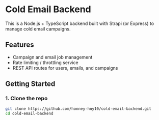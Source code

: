 # Cold Email Backend

This is a Node.js + TypeScript backend built with Strapi (or Express) to manage cold email campaigns.

## Features

- Campaign and email job management
- Rate limiting / throttling service
- REST API routes for users, emails, and campaigns

## Getting Started

### 1. Clone the repo

```bash
git clone https://github.com/honney-hny10/cold-email-backend.git
cd cold-email-backend
